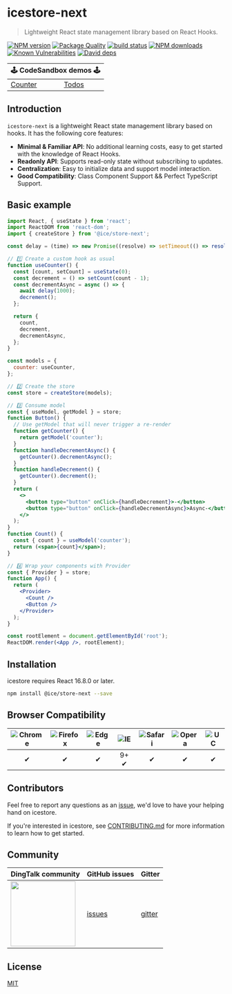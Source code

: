 # icestore-next

> Lightweight React state management library based on React Hooks.

[![NPM version](https://img.shields.io/npm/v/@ice/store-next.svg?style=flat)](https://npmjs.org/package/@ice/store-next)
[![Package Quality](https://npm.packagequality.com/shield/@ice%2Fstore.svg)](https://packagequality.com/#?package=@ice/store-next)
[![build status](https://img.shields.io/travis/ice-lab/icestore-next.svg?style=flat-square)](https://travis-ci.org/ice-lab/icestore-next)
[![NPM downloads](http://img.shields.io/npm/dm/@ice/store-next.svg?style=flat)](https://npmjs.org/package/@ice/store-next)
[![Known Vulnerabilities](https://snyk.io/test/npm/@ice/store-next/badge.svg)](https://snyk.io/test/npm/@ice/store-next)
[![David deps](https://img.shields.io/david/ice-lab/icestore-next.svg?style=flat-square)](https://david-dm.org/ice-lab/icestore-next)

<table>
  <thead>
    <tr>
      <th colspan="5"><center>🕹 CodeSandbox demos 🕹</center></th>
    </tr>
  </thead>
  <tbody>
    <tr>
      <td><a href="https://codesandbox.io/s/github/ice-lab/icestore-next/tree/master/examples/counter?module=/src/index.tsx">Counter</a></td>
      <td><a href="https://codesandbox.io/s/github/ice-lab/icestore-next/tree/master/examples/todos?module=/src/index.tsx">Todos</a></td>
    </tr>
  </tbody>
</table>

## Introduction

`icestore-next` is a lightweight React state management library based on hooks. It has the following core features:

* **Minimal & Familiar API**: No additional learning costs, easy to get started with the knowledge of React Hooks.
* **Readonly API**: Supports read-only state without subscribing to updates.
* **Centralization**: Easy to initialize data and support model interaction.
* **Good Compatibility**: Class Component Support && Perfect TypeScript Support.

## Basic example

```jsx
import React, { useState } from 'react';
import ReactDOM from 'react-dom';
import { createStore } from '@ice/store-next';

const delay = (time) => new Promise((resolve) => setTimeout(() => resolve(), time));

// 1️⃣ Create a custom hook as usual
function useCounter() {
  const [count, setCount] = useState(0);
  const decrement = () => setCount(count - 1);
  const decrementAsync = async () => {
    await delay(1000);
    decrement();
  };

  return {
    count,
    decrement,
    decrementAsync,
  };
}

const models = {
  counter: useCounter,
};

// 2️⃣ Create the store
const store = createStore(models);

// 3️⃣ Consume model
const { useModel, getModel } = store;
function Button() {
  // Use getModel that will never trigger a re-render
  function getCounter() {
    return getModel('counter');
  }
  function handleDecrementAsync() {
    getCounter().decrementAsync();
  }
  function handleDecrement() {
    getCounter().decrement();
  }
  return (
    <>
      <button type="button" onClick={handleDecrement}>-</button>
      <button type="button" onClick={handleDecrementAsync}>Async-</button>
    </>
  );
}
function Count() {
  const { count } = useModel('counter');
  return (<span>{count}</span>);
}

// 4️⃣ Wrap your components with Provider
const { Provider } = store;
function App() {
  return (
    <Provider>
      <Count />
      <Button />
    </Provider>
  );
}

const rootElement = document.getElementById('root');
ReactDOM.render(<App />, rootElement);

```

## Installation

icestore requires React 16.8.0 or later.

```bash
npm install @ice/store-next --save
```

## Browser Compatibility

| ![Chrome](https://raw.github.com/alrra/browser-logos/master/src/chrome/chrome_48x48.png) | ![Firefox](https://raw.github.com/alrra/browser-logos/master/src/firefox/firefox_48x48.png) | ![Edge](https://raw.github.com/alrra/browser-logos/master/src/edge/edge_48x48.png) | ![IE](https://raw.github.com/alrra/browser-logos/master/src/archive/internet-explorer_9-11/internet-explorer_9-11_48x48.png) | ![Safari](https://raw.github.com/alrra/browser-logos/master/src/safari/safari_48x48.png) | ![Opera](https://raw.github.com/alrra/browser-logos/master/src/opera/opera_48x48.png) | ![UC](https://raw.github.com/alrra/browser-logos/master/src/uc/uc_48x48.png) |
| :--------------------------------------------------------------------------------------: | :-----------------------------------------------------------------------------------------: | :--------------------------------------------------------------------------------: | :--------------------------------------------------------------------------------------------------------------------------: | :--------------------------------------------------------------------------------------: | :-----------------------------------------------------------------------------------: | :--------------------------------------------------------------------------: |
|✔ |✔|✔|9+ ✔|✔|✔|✔|

## Contributors

Feel free to report any questions as an [issue](https://github.com/alibaba/ice/issues/new), we'd love to have your helping hand on icestore.

If you're interested in icestore, see [CONTRIBUTING.md](https://github.com/alibaba/ice/blob/master/.github/CONTRIBUTING.md) for more information to learn how to get started.

## Community

| DingTalk community                               | GitHub issues |  Gitter |
|-------------------------------------|--------------|---------|
| <a href="https://ice.alicdn.com/assets/images/qrcode.png"><img src="https://ice.alicdn.com/assets/images/qrcode.png" width="150" /></a> | [issues]     | [gitter]|

[issues]: https://github.com/alibaba/ice/issues
[gitter]: https://gitter.im/alibaba/ice

## License

[MIT](LICENSE)
